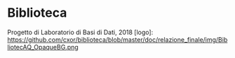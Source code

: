 # Biblioteca
Progetto di Laboratorio di Basi di Dati, 2018
[logo]: https://github.com/cxor/biblioteca/blob/master/doc/relazione_finale/img/BibliotecAQ_OpaqueBG.png
